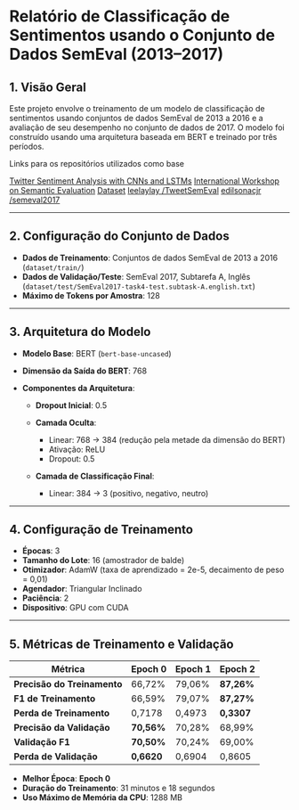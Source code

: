 # **Relatório de Classificação de Sentimentos usando o Conjunto de Dados SemEval (2013–2017)**

## **1. Visão Geral**

Este projeto envolve o treinamento de um modelo de classificação de sentimentos usando conjuntos de dados SemEval de 2013 a 2016 e a avaliação de seu desempenho no conjunto de dados de 2017. O modelo foi construído usando uma arquitetura baseada em BERT e treinado por três períodos.

Links para os repositórios utilizados como base


[Twitter Sentiment Analysis with CNNs and LSTMs](https://paperswithcode.com/paper/bb_twtr-at-semeval-2017-task-4-twitter)
[International Workshop on Semantic Evaluation](https://semeval.github.io/)
[Dataset](https://alt.qcri.org/semeval2017/task4/index.php?id=data-and-tools)
[leelaylay /TweetSemEval](https://github.com/edilsonacjr/semeval2017)
[edilsonacjr /semeval2017](https://github.com/edilsonacjr/semeval2017)

---

## **2. Configuração do Conjunto de Dados**

* **Dados de Treinamento**: Conjuntos de dados SemEval de 2013 a 2016 (`dataset/train/`)
* **Dados de Validação/Teste**: SemEval 2017, Subtarefa A, Inglês (`dataset/test/SemEval2017-task4-test.subtask-A.english.txt`)
* **Máximo de Tokens por Amostra**: 128

---

## **3. Arquitetura do Modelo**

* **Modelo Base**: BERT (`bert-base-uncased`)
* **Dimensão da Saída do BERT**: 768
* **Componentes da Arquitetura**:

  * **Dropout Inicial**: 0.5
  * **Camada Oculta**:

    * Linear: 768 → 384 (redução pela metade da dimensão do BERT)
    * Ativação: ReLU
    * Dropout: 0.5
  * **Camada de Classificação Final**:

    * Linear: 384 → 3 (positivo, negativo, neutro)

---

## **4. Configuração de Treinamento**

* **Épocas**: 3
* **Tamanho do Lote**: 16 (amostrador de balde)
* **Otimizador**: AdamW (taxa de aprendizado = 2e-5, decaimento de peso = 0,01)
* **Agendador**: Triangular Inclinado
* **Paciência**: 2
* **Dispositivo**: GPU com CUDA

---

## **5. Métricas de Treinamento e Validação**

| Métrica | Epoch 0 | Epoch 1 | Epoch 2 |
| ----------------------- | ---------- | ------- | ---------- |
| **Precisão do Treinamento** | 66,72% | 79,06% | **87,26%** |
| **F1 de Treinamento** | 66,59% | 79,07% | **87,27%** |
| **Perda de Treinamento** | 0,7178 | 0,4973 | **0,3307** |
| **Precisão da Validação** | **70,56%** | 70,28% | 68,99% |
| **Validação F1** | **70,50%** | 70,24% | 69,00% |
| **Perda de Validação** | **0,6620** | 0,6904 | 0,8605 |

* **Melhor Época**: **Epoch 0**
* **Duração do Treinamento**: 31 minutos e 18 segundos
* **Uso Máximo de Memória da CPU**: 1288 MB